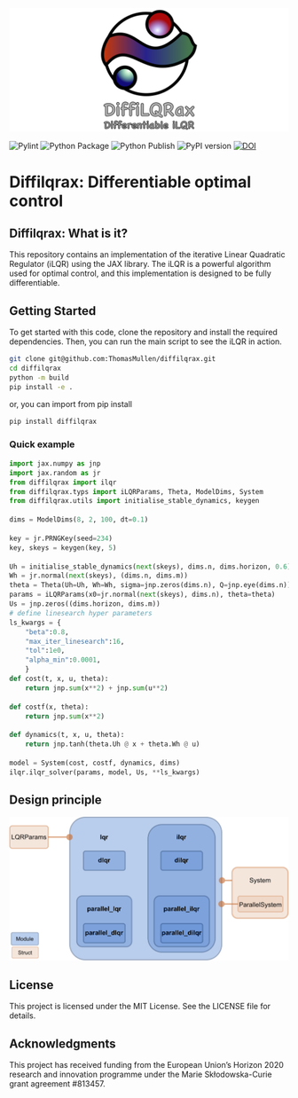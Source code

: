 ![DiffiLQRax logo](./doc/source/_static/images/diffilqrax_logo_banner_dm.png)


![Pylint](https://github.com/ThomasMullen/diffilqrax/actions/workflows/pylint.yml/badge.svg)
![Python Package](https://github.com/ThomasMullen/diffilqrax/actions/workflows/python-package.yml/badge.svg)
![Python Publish](https://github.com/ThomasMullen/diffilqrax/actions/workflows/python-publish.yml/badge.svg)
![PyPI version](https://badge.fury.io/py/diffilqrax.svg?icon=si%3Apython)
[![DOI](https://zenodo.org/badge/699393913.svg)](https://doi.org/10.5281/zenodo.14861291)

# Diffilqrax: Differentiable optimal control

## Diffilqrax: What is it?

This repository contains an implementation of the iterative Linear Quadratic Regulator (iLQR) using the JAX library. The iLQR is a powerful algorithm used for optimal control, and this implementation is designed to be fully differentiable.

## Getting Started

To get started with this code, clone the repository and install the required dependencies. Then, you can run the main script to see the iLQR in action.

```bash
git clone git@github.com:ThomasMullen/diffilqrax.git
cd diffilqrax
python -m build
pip install -e .
```

or, you can import from pip install

```bash
pip install diffilqrax
```

### Quick example

```python
import jax.numpy as jnp
import jax.random as jr
from diffilqrax import ilqr
from diffilqrax.typs import iLQRParams, Theta, ModelDims, System
from diffilqrax.utils import initialise_stable_dynamics, keygen

dims = ModelDims(8, 2, 100, dt=0.1)

key = jr.PRNGKey(seed=234)
key, skeys = keygen(key, 5)

Uh = initialise_stable_dynamics(next(skeys), dims.n, dims.horizon, 0.6)[0]
Wh = jr.normal(next(skeys), (dims.n, dims.m))
theta = Theta(Uh=Uh, Wh=Wh, sigma=jnp.zeros(dims.n), Q=jnp.eye(dims.n))
params = iLQRParams(x0=jr.normal(next(skeys), dims.n), theta=theta)
Us = jnp.zeros((dims.horizon, dims.m))   
# define linesearch hyper parameters
ls_kwargs = {
    "beta":0.8,
    "max_iter_linesearch":16,
    "tol":1e0,
    "alpha_min":0.0001,
    }
def cost(t, x, u, theta):
    return jnp.sum(x**2) + jnp.sum(u**2)

def costf(x, theta):
    return jnp.sum(x**2)

def dynamics(t, x, u, theta):
    return jnp.tanh(theta.Uh @ x + theta.Wh @ u)

model = System(cost, costf, dynamics, dims)
ilqr.ilqr_solver(params, model, Us, **ls_kwargs)
```

## Design principle

![DiffiLQRax Deisgn Principle](./doc/source/_static/images/diffilqrax_design_principle.png)


## License

This project is licensed under the MIT License. See the LICENSE file for details.

## Acknowledgments

This project has received funding from the European Union’s Horizon 2020 research and innovation programme under the Marie Skłodowska-Curie grant agreement #813457.
